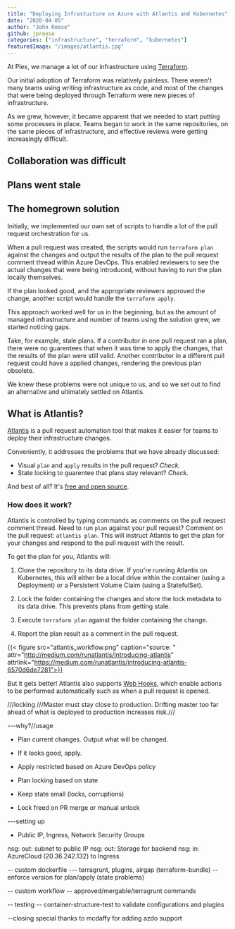 ```yaml
---
title: "Deploying Infrastucture on Azure with Atlantis and Kubernetes"
date: "2020-04-05"
author: "John Reese"
github: jpreese
categories: ["infrastructure", "terraform", "kubernetes"]
featuredImage: "/images/atlantis.jpg"
---
```


At Plex, we manage a lot of our infrastructure using [Terraform](https://www.terraform.io/).

Our initial adoption of Terraform was relatively painless. There weren't many teams using writing infrastructure as code, and most of the changes that were being deployed through Terraform were new pieces of infrastructure.

As we grew, however, it became apparent that we needed to start putting some processes in place. Teams began to work in the same repositories, on the same pieces of infrastructure, and effective reviews were getting increasingly difficult.

## Collaboration was difficult

## Plans went stale

## The homegrown solution

Initially, we implemented our own set of scripts to handle a lot of the pull request orchestration for us.

When a pull request was created, the scripts would run `terraform plan` against the changes and output the results of the plan to the pull request comment thread within Azure DevOps. This enabled reviewers to see the actual changes that were being introduced, without having to run the plan locally themselves.

If the plan looked good, and the appropriate reviewers approved the change, another script would handle the `terraform apply`.

This approach worked well for us in the beginning, but as the amount of managed infrastructure and number of teams using the solution grew, we started noticing gaps.

Take, for example, stale plans. If a contributor in one pull request ran a plan, there were no guarentees that when it was time to apply the changes, that the results of the plan were still valid. Another contributor in a different pull request could have a applied changes, rendering the previous plan obsolete.

We knew these problems were not unique to us, and so we set out to find an alternative and ultimately settled on Atlantis.

## What is Atlantis?

[Atlantis](https://www.runatlantis.io/) is a pull request automation tool that makes it easier for teams to deploy their infrastructure changes.

Conveniently, it addresses the problems that we have already discussed:

- Visual `plan` and `apply` results in the pull request? _Check._
- State locking to guarentee that plans stay relevant? _Check._

And best of all? It's [free and open source](https://github.com/runatlantis/atlantis).

### How does it work?

Atlantis is controlled by typing commands as comments on the pull request comment thread. Need to run `plan` against your pull request? Comment on the pull request: `atlantis plan`. This will instruct Atlantis to get the plan for your changes and respond to the pull request with the result.

To get the plan for you, Atlantis will:

1. Clone the repository to its data drive. If you're running Atlantis on Kubernetes, this will either be a local drive within the container (using a Deployment) or a Persistent Volume Claim (using a StatefulSet).

1. Lock the folder containing the changes and store the lock metadata to its data drive. This prevents plans from getting stale.

1. Execute `terraform plan` against the folder containing the change.

1. Report the plan result as a comment in the pull request.

{{< figure src="atlantis_workflow.png" caption="source: " attr="http://medium.com/runatlantis/introducing-atlantis" attrlink="https://medium.com/runatlantis/introducing-atlantis-6570d6de7281">}}

But it gets better! Atlantis also supports [Web Hooks](https://docs.microsoft.com/en-us/azure/devops/service-hooks/services/webhooks?view=azure-devops), which enable actions to be performed automatically such as when a pull request is opened.

///locking
///Master must stay close to production. Drifting master too far ahead of what is deployed to production increases risk.///

---why?//usage
- Plan current changes. Output what will be changed.

- If it looks good, apply.
- Apply restricted based on Azure DevOps policy

- Plan locking based on state
- Keep state small (locks, corruptions)
- Lock freed on PR merge or manual unlock

---setting up
- Public IP, Ingress, Network Security Groups

nsg: out: subnet to public IP
nsg: out: Storage for backend
nsg: in: AzureCloud (20.36.242.132) to Ingress

-- custom dockerfile
--- terragrunt, plugins, airgap (terraform-bundle)
-- enforce version for plan/apply (state problems)

-- custom workflow
-- approved/mergable/terragrunt commands

-- testing
-- container-structure-test to validate configurations and plugins

--closing
special thanks to mcdaffy for adding azdo support
